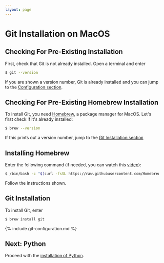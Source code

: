 ```yaml
---
layout: page
---
```


# Git Installation on MacOS

## Checking For Pre-Existing Installation

First, check that Git is not already installed.
Open a terminal and enter

```bash
$ git --version
```

If you are shown a version number, Git is already installed and you can jump to the [Configuration section](#configuration).

## Checking For Pre-Existing Homebrew Installation

To install Git, you need [Homebrew](https://brew.sh/), a package manager for MacOS.
Let's first check if it's already installed:

```bash
$ brew --version
```

If this prints out a version number, jump to the [Git Installation section](#git-installation)

## Installing Homebrew

Enter the following command (if needed, you can watch this [video](https://www.youtube.com/watch?v=SOjSNB7F2m4)):

```bash
$ /bin/bash -c "$(curl -fsSL https://raw.githubusercontent.com/Homebrew/install/HEAD/install.sh)"
```

Follow the instructions shown.

## Git Installation

To install Git, enter

```bash
$ brew install git
```

{% include git-configuration.md %}

## Next: Python

Proceed with the [installation of Python](python-macos.md).
